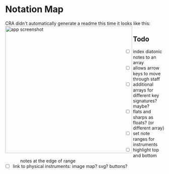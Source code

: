 # Notation Map
CRA didn't automatically generate a readme this time
it looks like this:
<img src="https://github.com/picaq/notation-map/assets/34908590/4d3f0d1d-525e-4e47-9623-e226b49a13b7" alt="app screenshot" width="402" align=left>

## Todo
- [ ] index diatonic notes to an array
  - [ ] allows arrow keys to move through staff
  - [ ] additional arrays for different key signatures? maybe?
- [ ] flats and sharps as floats? (or different array)
- [ ] set note ranges for instruments
  - [ ] highlight top and bottom notes at the edge of range 
- [ ] link to physical instruments: image map? svg? buttons?
